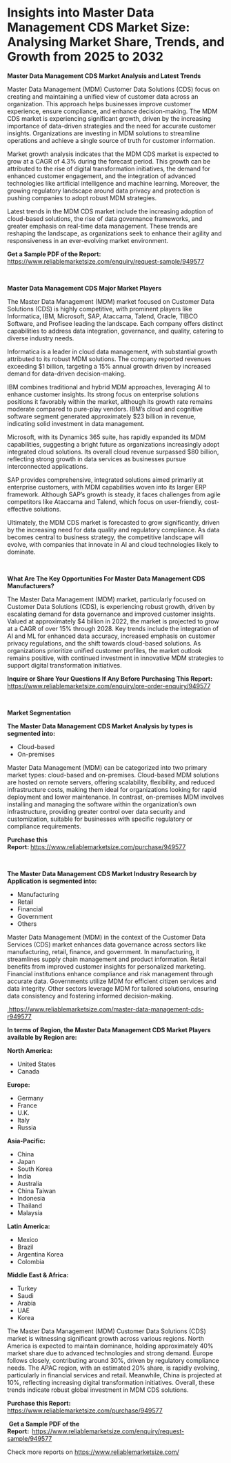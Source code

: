 <p><h1>Insights into Master Data Management CDS Market Size: Analysing Market Share, Trends, and Growth from 2025 to 2032</h1></p><p><strong>Master Data Management CDS Market Analysis and Latest Trends</strong></p>
<p><p>Master Data Management (MDM) Customer Data Solutions (CDS) focus on creating and maintaining a unified view of customer data across an organization. This approach helps businesses improve customer experience, ensure compliance, and enhance decision-making. The MDM CDS market is experiencing significant growth, driven by the increasing importance of data-driven strategies and the need for accurate customer insights. Organizations are investing in MDM solutions to streamline operations and achieve a single source of truth for customer information.</p><p>Market growth analysis indicates that the MDM CDS market is expected to grow at a CAGR of 4.3% during the forecast period. This growth can be attributed to the rise of digital transformation initiatives, the demand for enhanced customer engagement, and the integration of advanced technologies like artificial intelligence and machine learning. Moreover, the growing regulatory landscape around data privacy and protection is pushing companies to adopt robust MDM strategies.</p><p>Latest trends in the MDM CDS market include the increasing adoption of cloud-based solutions, the rise of data governance frameworks, and greater emphasis on real-time data management. These trends are reshaping the landscape, as organizations seek to enhance their agility and responsiveness in an ever-evolving market environment.</p></p>
<p><strong>Get a Sample PDF of the Report:&nbsp;</strong> <a href="https://www.reliablemarketsize.com/enquiry/request-sample/949577?utm_campaign=2281&utm_medium=2&utm_source=Github&utm_content=ia&utm_term=07032025&utm_id=master-data-management-cds">https://www.reliablemarketsize.com/enquiry/request-sample/949577</a></p>
<p>&nbsp;</p>
<p><strong>Master Data Management CDS Major Market Players</strong></p>
<p><p>The Master Data Management (MDM) market focused on Customer Data Solutions (CDS) is highly competitive, with prominent players like Informatica, IBM, Microsoft, SAP, Ataccama, Talend, Oracle, TIBCO Software, and Profisee leading the landscape. Each company offers distinct capabilities to address data integration, governance, and quality, catering to diverse industry needs.</p><p>Informatica is a leader in cloud data management, with substantial growth attributed to its robust MDM solutions. The company reported revenues exceeding $1 billion, targeting a 15% annual growth driven by increased demand for data-driven decision-making.</p><p>IBM combines traditional and hybrid MDM approaches, leveraging AI to enhance customer insights. Its strong focus on enterprise solutions positions it favorably within the market, although its growth rate remains moderate compared to pure-play vendors. IBM’s cloud and cognitive software segment generated approximately $23 billion in revenue, indicating solid investment in data management.</p><p>Microsoft, with its Dynamics 365 suite, has rapidly expanded its MDM capabilities, suggesting a bright future as organizations increasingly adopt integrated cloud solutions. Its overall cloud revenue surpassed $80 billion, reflecting strong growth in data services as businesses pursue interconnected applications.</p><p>SAP provides comprehensive, integrated solutions aimed primarily at enterprise customers, with MDM capabilities woven into its larger ERP framework. Although SAP’s growth is steady, it faces challenges from agile competitors like Ataccama and Talend, which focus on user-friendly, cost-effective solutions.</p><p>Ultimately, the MDM CDS market is forecasted to grow significantly, driven by the increasing need for data quality and regulatory compliance. As data becomes central to business strategy, the competitive landscape will evolve, with companies that innovate in AI and cloud technologies likely to dominate.</p></p>
<p>&nbsp;</p>
<p><strong>What Are The Key Opportunities For Master Data Management CDS Manufacturers?</strong></p>
<p><p>The Master Data Management (MDM) market, particularly focused on Customer Data Solutions (CDS), is experiencing robust growth, driven by escalating demand for data governance and improved customer insights. Valued at approximately $4 billion in 2022, the market is projected to grow at a CAGR of over 15% through 2028. Key trends include the integration of AI and ML for enhanced data accuracy, increased emphasis on customer privacy regulations, and the shift towards cloud-based solutions. As organizations prioritize unified customer profiles, the market outlook remains positive, with continued investment in innovative MDM strategies to support digital transformation initiatives.</p></p>
<p><strong>Inquire or Share Your Questions If Any Before Purchasing This Report:</strong> <a href="https://www.reliablemarketsize.com/enquiry/pre-order-enquiry/949577?utm_campaign=2281&utm_medium=2&utm_source=Github&utm_content=ia&utm_term=07032025&utm_id=master-data-management-cds">https://www.reliablemarketsize.com/enquiry/pre-order-enquiry/949577</a></p>
<p>&nbsp;</p>
<p><strong>Market Segmentation</strong></p>
<p><strong>The Master Data Management CDS Market Analysis by types is segmented into:</strong></p>
<p><ul><li>Cloud-based</li><li>On-premises</li></ul></p>
<p><p>Master Data Management (MDM) can be categorized into two primary market types: cloud-based and on-premises. Cloud-based MDM solutions are hosted on remote servers, offering scalability, flexibility, and reduced infrastructure costs, making them ideal for organizations looking for rapid deployment and lower maintenance. In contrast, on-premises MDM involves installing and managing the software within the organization’s own infrastructure, providing greater control over data security and customization, suitable for businesses with specific regulatory or compliance requirements.</p></p>
<p><strong>Purchase this Report:&nbsp;</strong><a href="https://www.reliablemarketsize.com/purchase/949577?utm_campaign=2281&utm_medium=2&utm_source=Github&utm_content=ia&utm_term=07032025&utm_id=master-data-management-cds">https://www.reliablemarketsize.com/purchase/949577</a></p>
<p>&nbsp;</p>
<p><strong>The Master Data Management CDS Market Industry Research by Application is segmented into:</strong></p>
<p><ul><li>Manufacturing</li><li>Retail</li><li>Financial</li><li>Government</li><li>Others</li></ul></p>
<p><p>Master Data Management (MDM) in the context of the Customer Data Services (CDS) market enhances data governance across sectors like manufacturing, retail, finance, and government. In manufacturing, it streamlines supply chain management and product information. Retail benefits from improved customer insights for personalized marketing. Financial institutions enhance compliance and risk management through accurate data. Governments utilize MDM for efficient citizen services and data integrity. Other sectors leverage MDM for tailored solutions, ensuring data consistency and fostering informed decision-making.</p></p>
<p><a href="https://www.reliablemarketsize.com/master-data-management-cds-r949577?utm_campaign=2281&utm_medium=2&utm_source=Github&utm_content=ia&utm_term=07032025&utm_id=master-data-management-cds">&nbsp;https://www.reliablemarketsize.com/master-data-management-cds-r949577</a></p>
<p><strong>In terms of Region, the Master Data Management CDS Market Players available by Region are:</strong></p>
<p>
    <p> <strong> North America: </strong>
        <ul>
            <li>United States</li>
            <li>Canada</li>
        </ul>
        </p> 
    <p> <strong> Europe: </strong>
        <ul>
            <li>Germany</li>
            <li>France</li>
            <li>U.K.</li>
            <li>Italy</li>
            <li>Russia</li>
        </ul>
        </p> 
    <p> <strong> Asia-Pacific: </strong>
        <ul>
            <li>China</li>
            <li>Japan</li>
            <li>South Korea</li>
            <li>India</li>
            <li>Australia</li>
            <li>China Taiwan</li>
            <li>Indonesia</li>
            <li>Thailand</li>
            <li>Malaysia</li>
        </ul>
        </p> 
    <p> <strong> Latin America: </strong>
        <ul>
            <li>Mexico</li>
            <li>Brazil</li>
            <li>Argentina Korea</li>
            <li>Colombia</li>
        </ul>
        </p> 
    <p> <strong> Middle East & Africa: </strong>
        <ul>
            <li>Turkey</li>
            <li>Saudi</li>
            <li>Arabia</li>
            <li>UAE</li>
            <li>Korea</li>
        </ul>
    </p>
    </p>
<p><p>The Master Data Management (MDM) Customer Data Solutions (CDS) market is witnessing significant growth across various regions. North America is expected to maintain dominance, holding approximately 40% market share due to advanced technologies and strong demand. Europe follows closely, contributing around 30%, driven by regulatory compliance needs. The APAC region, with an estimated 20% share, is rapidly evolving, particularly in financial services and retail. Meanwhile, China is projected at 10%, reflecting increasing digital transformation initiatives. Overall, these trends indicate robust global investment in MDM CDS solutions.</p></p>
<p><strong>Purchase this Report: </strong><a href="https://www.reliablemarketsize.com/purchase/949577?utm_campaign=2281&utm_medium=2&utm_source=Github&utm_content=ia&utm_term=07032025&utm_id=master-data-management-cds">https://www.reliablemarketsize.com/purchase/949577</a></p>
<p>&nbsp;<strong>Get a Sample PDF of the Report:&nbsp;&nbsp;</strong><a href="https://www.reliablemarketsize.com/enquiry/request-sample/949577?utm_campaign=2281&utm_medium=2&utm_source=Github&utm_content=ia&utm_term=07032025&utm_id=master-data-management-cds">https://www.reliablemarketsize.com/enquiry/request-sample/949577</a></p>
<p><strong></strong></p>
<p>Check more reports on <a href="https://www.reliablemarketsize.com/?utm_campaign=2281&utm_medium=2&utm_source=Github&utm_content=ia&utm_term=07032025&utm_id=master-data-management-cds">https://www.reliablemarketsize.com/</a></p>